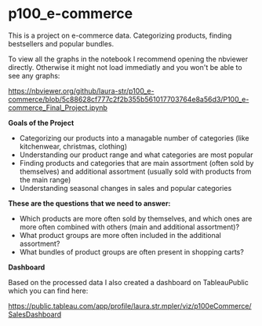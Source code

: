 # p100_e-commerce
This is a project on e-commerce data. Categorizing products, finding bestsellers and popular bundles.

To view all the graphs in the notebook I recommend opening the nbviewer directly. Otherwise it might not load immediatly and you won't be able to see any graphs:

https://nbviewer.org/github/laura-str/p100_e-commerce/blob/5c88628cf777c2f2b355b561017703764e8a56d3/P100_e-commerce_Final_Project.ipynb


**Goals of the Project**

* Categorizing our products into a managable number of categories (like kitchenwear, christmas, clothing)
* Understanding our product range and what categories are most popular
* Finding products and categories that are main assortment (often sold by themselves) and additional assortment (usually sold with products from the main range)
* Understanding seasonal changes in sales and popular categories


**These are the questions that we need to answer:**

* Which products are more often sold by themselves, and which ones are more often combined with others (main and additional assortment)?
* What product groups are more often included in the additional assortment?
* What bundles of product groups are often present in shopping carts?


**Dashboard**

Based on the processed data I also created a dashboard on TableauPublic which you can find here:

https://public.tableau.com/app/profile/laura.str.mpler/viz/p100eCommerce/SalesDashboard
